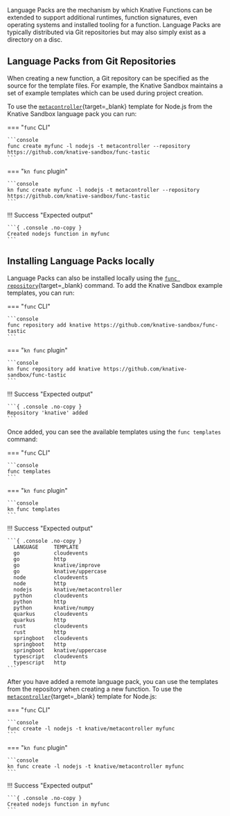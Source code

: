 Language Packs are the mechanism by which Knative Functions can be extended to
support additional runtimes, function signatures, even operating systems and
installed tooling for a function. Language Packs are typically distributed via
Git repositories but may also simply exist as a directory on a disc.

## Language Packs from Git Repositories

When creating a new function, a Git repository can be specified as the source
for the template files. For example, the Knative Sandbox maintains a set of
example templates which can be used during project creation.

To use the [`metacontroller`](https://metacontroller.github.io/metacontroller){target=_blank}
template for Node.js from the Knative Sandbox language pack you can run:

=== "`func` CLI"

    ```console
    func create myfunc -l nodejs -t metacontroller --repository https://github.com/knative-sandbox/func-tastic
    ```

=== "`kn func` plugin"

    ```console
    kn func create myfunc -l nodejs -t metacontroller --repository https://github.com/knative-sandbox/func-tastic
    ```

!!! Success "Expected output"

    ```{ .console .no-copy }
    Created nodejs function in myfunc
    ```

## Installing Language Packs locally

Language Packs can also be installed locally using the
[`func repository`](https://github.com/knative/func/blob/main/docs/reference/func_repository.md){target=_blank}
command. To add the Knative Sandbox example templates, you can run:

=== "`func` CLI"

    ```console
    func repository add knative https://github.com/knative-sandbox/func-tastic
    ```

=== "`kn func` plugin"

    ```console
    kn func repository add knative https://github.com/knative-sandbox/func-tastic
    ```

!!! Success "Expected output"

    ```{ .console .no-copy }
    Repository 'knative' added
    ```

Once added, you can see the available templates using the `func templates` command:

=== "`func` CLI"

    ```console
    func templates
    ```

=== "`kn func` plugin"

    ```console
    kn func templates
    ```

!!! Success "Expected output"

    ```{ .console .no-copy }
      LANGUAGE     TEMPLATE
      go           cloudevents
      go           http
      go           knative/improve
      go           knative/uppercase
      node         cloudevents
      node         http
      nodejs       knative/metacontroller
      python       cloudevents
      python       http
      python       knative/numpy
      quarkus      cloudevents
      quarkus      http
      rust         cloudevents
      rust         http
      springboot   cloudevents
      springboot   http
      springboot   knative/uppercase
      typescript   cloudevents
      typescript   http
    ```

After you have added a remote language pack, you can use the templates from the
repository when creating a new function. To use the
[`metacontroller`](https://metacontroller.github.io/metacontroller){target=_blank}
template for Node.js:

=== "`func` CLI"

    ```console
    func create -l nodejs -t knative/metacontroller myfunc
    ```

=== "`kn func` plugin"

    ```console
    kn func create -l nodejs -t knative/metacontroller myfunc
    ```

!!! Success "Expected output"

    ```{ .console .no-copy }
    Created nodejs function in myfunc
    ```
